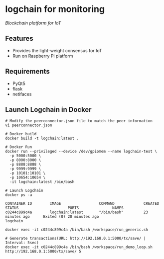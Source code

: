 # logchain for monitoring
_Blockchain platform for IoT_

## Features
- Provides the light-weight consensus for IoT 
- Run on Raspberry Pi platform

## Requirements
- PyQt5
- flask
- netifaces

## Launch Logchain in Docker

```
# Modify the peerconnector.json file to match the peer information
vi peerconnector.json

# Docker build
docker build -t logchain:latest .

# Docker Run
docker run --privileged --device /dev/gpiomem --name logchain-test \
  -p 5000:5000 \
  -p 8000:8000 \
  -p 8888:8888 \
  -p 9999:9999 \
  -p 10101:10101 \
  -p 10654:10654 \
  -it logchain:latest /bin/bash
  
# Launch Logchain
docker ps -a

CONTAINER ID        IMAGE                 COMMAND             CREATED             STATUS                      PORTS               NAMES
c0244c899c4a        logchain:latest       "/bin/bash"         23 minutes ago      Exited (0) 20 minutes ago                       logchain

docker exec -it c0244c899c4a /bin/bash /workspace/run_generic.sh

# Generate transactions(URL: http://192.168.0.1:5000/tx/save/ | Interval: 5sec)
docker exec -it c0244c899c4a /bin/bash /workspace/run_demo_loop.sh http://192.168.0.1:5000/tx/save/ 5
```
